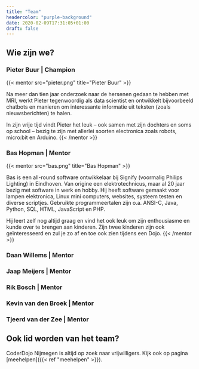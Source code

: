 ```yaml
---
title: "Team"
headercolor: "purple-background"
date: 2020-02-09T17:31:05+01:00
draft: false
---
```


## Wie zijn we?

### Pieter Buur | Champion
{{< mentor src="pieter.png" title="Pieter Buur" >}}

Na meer dan tien jaar onderzoek naar de hersenen gedaan te hebben met MRI, werkt Pieter tegenwoordig als data scientist en ontwikkelt bijvoorbeeld chatbots en manieren om interessante informatie uit teksten (zoals nieuwsberichten) te halen.

In zijn vrije tijd vindt Pieter het leuk – ook samen met zijn dochters en soms op school – bezig te zijn met allerlei soorten electronica zoals robots, micro:bit en Arduino.
{{< /mentor >}}
### Bas Hopman | Mentor
{{< mentor src="bas.png" title="Bas Hopman" >}}

Bas is een all-round software ontwikkelaar bij Signify (voormalig Philips Lighting) in Eindhoven. Van origine een elektrotechnicus, maar al 20 jaar bezig met software in werk en hobby. Hij heeft software gemaakt voor lampen elektronica, Linux mini computers, websites, systeem testen en diverse scriptjes. Gebruikte programmeertalen zijn o.a. ANSI-C, Java, Python, SQL, HTML, JavaScript en PHP.

Hij leert zelf nog altijd graag en vind het ook leuk om zijn enthousiasme en kunde over te brengen aan kinderen. Zijn twee kinderen zijn ook geïnteresseerd en zul je zo af en toe ook zien tijdens een Dojo.
{{< /mentor >}}
### Daan Willems | Mentor
### Jaap Meijers | Mentor
### Rik Bosch | Mentor
### Kevin van den Broek | Mentor
### Tjeerd van der Zee | Mentor

## Ook lid worden van het team?
CoderDojo Nijmegen is altijd op zoek naar vrijwilligers. Kijk ook op pagina [meehelpen]({{< ref "meehelpen" >}}).